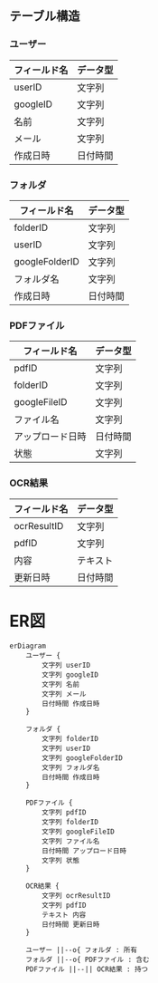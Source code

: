 ## テーブル構造


### ユーザー
| フィールド名 | データ型 |
|--------------|----------|
| userID       | 文字列   |
| googleID     | 文字列   |
| 名前         | 文字列   |
| メール        | 文字列   |
| 作成日時    | 日付時間 |

### フォルダ
| フィールド名      | データ型 |
|-------------------|----------|
| folderID          | 文字列   |
| userID            | 文字列   |
| googleFolderID    | 文字列   |
| フォルダ名        | 文字列   |
| 作成日時         | 日付時間 |

### PDFファイル

| フィールド名   | データ型 |
|----------------|----------|
| pdfID          | 文字列   |
| folderID       | 文字列   |
| googleFileID   | 文字列   |
| ファイル名       | 文字列   |
| アップロード日時 | 日付時間 |
| 状態             | 文字列   |

### OCR結果

| フィールド名  | データ型 |
|---------------|----------|
| ocrResultID   | 文字列   |
| pdfID         | 文字列   |
| 内容           | テキスト |
| 更新日時     | 日付時間 |



# ER図
```mermaid
erDiagram
    ユーザー {
        文字列 userID
        文字列 googleID
        文字列 名前
        文字列 メール
        日付時間 作成日時
    }

    フォルダ {
        文字列 folderID
        文字列 userID
        文字列 googleFolderID
        文字列 フォルダ名
        日付時間 作成日時
    }

    PDFファイル {
        文字列 pdfID
        文字列 folderID
        文字列 googleFileID
        文字列 ファイル名
        日付時間 アップロード日時
        文字列 状態
    }

    OCR結果 {
        文字列 ocrResultID
        文字列 pdfID
        テキスト 内容
        日付時間 更新日時
    }

    ユーザー ||--o{ フォルダ : 所有
    フォルダ ||--o{ PDFファイル : 含む
    PDFファイル ||--|| OCR結果 : 持つ
```